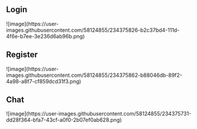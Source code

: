<h2>Login</h2>
![image](https://user-images.githubusercontent.com/58124855/234375826-b2c37bd4-111d-4f6e-b7ee-3e236d6ab96b.png)

<h2>Register</h2>
![image](https://user-images.githubusercontent.com/58124855/234375862-b88046db-89f2-4a98-a8f7-cf859dcd31f3.png)

<h2>Chat</h2>
![image](https://user-images.githubusercontent.com/58124855/234375731-dd28f364-bfa7-43cf-a0f0-2b07ef0ab628.png)

